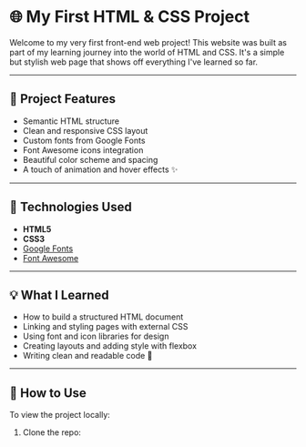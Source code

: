 # 🌐 My First HTML & CSS Project

Welcome to my very first front-end web project! This website was built as part of my learning journey into the world of HTML and CSS. It's a simple but stylish web page that shows off everything I've learned so far.

---

## 🚀 Project Features

- Semantic HTML structure
- Clean and responsive CSS layout
- Custom fonts from Google Fonts
- Font Awesome icons integration
- Beautiful color scheme and spacing
- A touch of animation and hover effects ✨

---

## 🎨 Technologies Used

- **HTML5**
- **CSS3**
- [Google Fonts](https://fonts.google.com/)
- [Font Awesome](https://fontawesome.com/)

---

## 💡 What I Learned

- How to build a structured HTML document
- Linking and styling pages with external CSS
- Using font and icon libraries for design
- Creating layouts and adding style with flexbox
- Writing clean and readable code 💅

---

## 📁 How to Use

To view the project locally:

1. Clone the repo:
